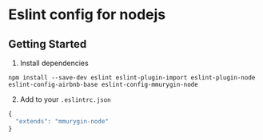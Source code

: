# Eslint config for nodejs

## Getting Started

1. Install dependencies

  ```
  npm install --save-dev eslint eslint-plugin-import eslint-plugin-node eslint-config-airbnb-base eslint-config-mmurygin-node
  ```

2. Add to your `.eslintrc.json`

  ```javascript
  {
    "extends": "mmurygin-node"
  }
  ```